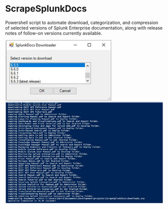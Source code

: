 # ScrapeSplunkDocs
Powershell script to automate download, categorization, and compression of selected versions of Splunk Enterprise documentation, along with release notes of follow-on versions currently available.

![alt tag](https://github.com/dstaulcu/ScrapeSplunkDocs/blob/master/screenshot1.jpg)
![alt tag](https://github.com/dstaulcu/ScrapeSplunkDocs/blob/master/screenshot.JPG)

